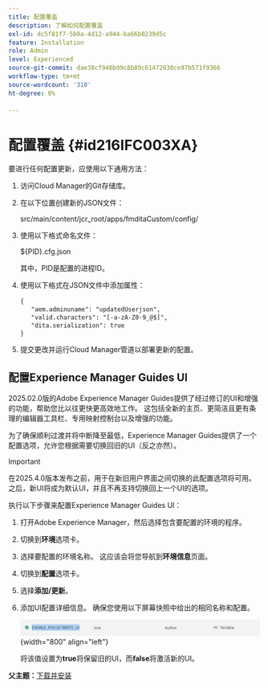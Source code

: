 ```yaml
---
title: 配置覆盖
description: 了解如何配置覆盖
exl-id: dc5f81f7-5b0a-4d12-a944-ba66b0239d5c
feature: Installation
role: Admin
level: Experienced
source-git-commit: dae38cf948b99c8b89c61472938ce97b571f9366
workflow-type: tm+mt
source-wordcount: '310'
ht-degree: 0%

---
```


# 配置覆盖 {#id216IFC003XA}

要进行任何配置更新，应使用以下通用方法：

1. 访问Cloud Manager的Git存储库。

1. 在以下位置创建新的JSON文件：

   src/main/content/jcr\_root/apps/fmditaCustom/config/

1. 使用以下格式命名文件：

   $\{PID\}.cfg.json

   其中，PID是配置的进程ID。

1. 使用以下格式在JSON文件中添加属性：

   ```
   {
      "aem.adminuname": "updatedUserjson",
      "valid.characters": "[-a-zA-Z0-9_@$]",
      "dita.serialization": true
   }
   ```

1. 提交更改并运行Cloud Manager管道以部署更新的配置。

## 配置Experience Manager Guides UI

2025.02.0版的Adobe Experience Manager Guides提供了经过修订的UI和增强的功能，帮助您比以往更快更高效地工作。 这包括全新的主页、更简洁且更有条理的编辑器工具栏、专用映射控制台以及增强的功能。

为了确保顺利过渡并将中断降至最低，Experience Manager Guides提供了一个配置选项，允许您根据需要切换回旧的UI（反之亦然）。

>[!IMPORTANT]
>
> 在2025.4.0版本发布之前，用于在新旧用户界面之间切换的此配置选项将可用。 之后，新UI将成为默认UI，并且不再支持切换回上一个UI的选项。

执行以下步骤来配置Experience Manager Guides UI：

1. 打开Adobe Experience Manager，然后选择包含要配置的环境的程序。
2. 切换到&#x200B;**环境**&#x200B;选项卡。
3. 选择要配置的环境名称。 这应该会将您导航到&#x200B;**环境信息**&#x200B;页面。
4. 切换到&#x200B;**配置**&#x200B;选项卡。
5. 选择&#x200B;**添加/更新**。
6. 添加UI配置详细信息。 确保您使用以下屏幕快照中给出的相同名称和配置。

   ![](assets/enable-penultimate-ui.png){width="800" align="left"}

   将该值设置为&#x200B;**true**&#x200B;将保留旧的UI，而&#x200B;**false**&#x200B;将激活新的UI。



**父主题：**[&#x200B;下载并安装](download-install.md)
